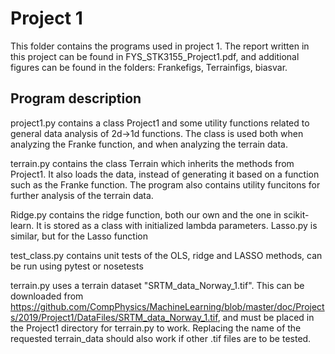 # Project 1
This folder contains the programs used in project 1. The report written in this project can be found in FYS_STK3155_Project1.pdf, and additional figures can be found in the folders: Frankefigs, Terrainfigs, biasvar.

## Program description
project1.py contains a class Project1 and some utility functions related to general data analysis of 2d->1d functions. The class is used both when analyzing the Franke function, and when analyzing the terrain data.

terrain.py contains the class Terrain which inherits the methods from Project1. It also loads the data, instead of generating it based on a function such as the Franke function. The program also contains utility funcitons for further analysis of the terrain data.

Ridge.py contains the ridge function, both our own and the one in scikit-learn. It is stored as a class with initialized lambda parameters. Lasso.py is similar, but for the Lasso function

test_class.py contains unit tests of the OLS, ridge and LASSO methods, can be run using pytest or nosetests

terrain.py uses a terrain dataset "SRTM_data_Norway_1.tif". This can be downloaded from https://github.com/CompPhysics/MachineLearning/blob/master/doc/Projects/2019/Project1/DataFiles/SRTM_data_Norway_1.tif, and must be placed in the Project1 directory for terrain.py to work. Replacing the name of the requested terrain_data should also work if other .tif files are to be tested.
